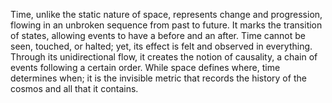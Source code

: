 
Time, unlike the static nature of space, represents change and progression, flowing in an unbroken sequence from past to future. It marks the transition of states, allowing events to have a before and an after. Time cannot be seen, touched, or halted; yet, its effect is felt and observed in everything. Through its unidirectional flow, it creates the notion of causality, a chain of events following a certain order. While space defines where, time determines when; it is the invisible metric that records the history of the cosmos and all that it contains.

